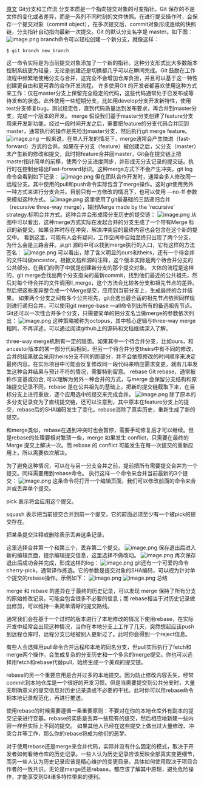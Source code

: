 [原文](https://baijiahao.baidu.com/s?id=1623899930585156732&wfr=spider&for=pc)
Git分支和工作流
分支本质是一个指向提交对象的可变指针。Git 保存的不是文件的变化或者差异，而是一系列不同时刻的文件快照。在进行提交操作时，会保存一个提交对象（commit object），在多次提交后，commit对象形成连续的快照链，分支指针自动指向最新一次提交。Git 的默认分支名字是 master。如下图：
![image.png](https://upload-images.jianshu.io/upload_images/20166506-a80a934f5e38d14c.png?imageMogr2/auto-orient/strip%7CimageView2/2/w/1240)
branch命令可以轻松创建一个新分支，就像这样：
```
$ git branch new_branch
```
这一命令实际是为当前提交对象添加了一个新的指针。这种分支形式比大多数版本控制系统更为轻量，无论是创建还是切换都几乎可以在瞬间完成。Git 鼓励在工作流程中频繁地使用分支与合并，这完全不会增加仓库负担，并且可以基于这一特性创建更自由和更可靠的合作开发流程。
许多使用Git 的开发者都喜欢使用这种方式来工作：仅在master分支上保留完全稳定的代码，这些代码通常处于已发布或等待发布的状态。此外使用一些短期分支，比如用develop分支开发新特性，使用test分支修复bug，测试稳定性，直到代码质量达到发布要求，再合并到master分支，完成一个版本的开发。
merge
假设我们基于master分支创建了feature分支用来开发新功能，经过一段时间开发之后，需要把feature的分支代码合并回到master，通常执行的操作是先检出master分支，然后执行git merge feature。
![image.png](https://upload-images.jianshu.io/upload_images/20166506-b72f1ddb399ed8cd.png?imageMogr2/auto-orient/strip%7CimageView2/2/w/1240)
一般来说，在单人开发的情况下，merge通常会产生快进（fast-forward）方式的合并。如果在子分支（feature）被创建之后，父分支（master）未产生新的修改和提交，此时把feature合并回master，Git会在提交链上把master指针简单的前移，使两个分支进度同步，并形成无分支记录的提交链。执行时在控制台输出Fast-forward标识。这种merge方式下不会产生冲突，git log命令会看到如下记录：
![image.png](https://upload-images.jianshu.io/upload_images/20166506-8d9955db1a33ca9a.png?imageMogr2/auto-orient/strip%7CimageView2/2/w/1240)
但在团队合作开发时，通常会多人修改同一远程分支。其中使用的pull和push命令实际包含了merge操作。这时git使用另外一种方式来进行分支合并。目前只有一方修改的情况下，也可以使用 —no-ff 参数来模拟这种方式。
![image.png](https://upload-images.jianshu.io/upload_images/20166506-f474fcc69c5a21ff.png?imageMogr2/auto-orient/strip%7CimageView2/2/w/1240)
这里使用了git最基础的三路递归合并（recursive three-way merge），输出Merge made by the 'recursive' strategy.标明合并方式。这种合并会形成带分支历史的提交链：
![image.png](https://upload-images.jianshu.io/upload_images/20166506-886984c8e75826ca.png?imageMogr2/auto-orient/strip%7CimageView2/2/w/1240)
从图中可以看出，这种merge方式实际在发起合并的分支生成了一个带有Merge 标识的新提交。如果合并时存在冲突，解决冲突后的最终内容也会包含在这个新的提交中。
看到这里，可能有人会有疑问，工作空间中自始至终只出现了两个分支，为什么会是三路合并。从git 源码中可以找到merge执行的入口，它有这样的方法签名：
![image.png](https://upload-images.jianshu.io/upload_images/20166506-15a9660073f41694.png?imageMogr2/auto-orient/strip%7CimageView2/2/w/1240)
可以看出，除了含义明显的ours和theirs，还有一个待合并的文件叫做ancestor。根据文档和源码注释，这个版本实际是两个待合并分支的公共部分。在我们的例子中就是创建新分支的那个提交对象。
大体的流程是这样的，git merge会找出两个分支指向的最新commit，找到他们最近的公共祖先，然后对每个待合并的文件调用ll_merge，这个方法会比较各分支和祖先节点的差异。然后把这些差异整合成一个Merge提交，应用到当前分支上，生成最终的合并结果。
如果两个分支之间有多个公共祖先，git会选出最合适的祖先节点依照同样规则进行递归合并。可以使用git merge-base —all命令列出所有的备选祖先节点。
Git还可以一次性合并多个分支，只需要简单的把分支名当做merge的参数依次列出：
![image.png](https://upload-images.jianshu.io/upload_images/20166506-2ef6a9be7c857481.png?imageMogr2/auto-orient/strip%7CimageView2/2/w/1240)
这种策略被称为octopus，其中核心逻辑与three-way merge相同，不再详述，可以通过阅读github上的源码和文档继续深入了解。

three-way merge机制有一定的隐患。如果其中一个待合并分支，比如ours，和ancestor版本的某一部分代码相同，但另一个待合并分支theirs中有不同的修改，合并的结果就会采用theirs分支不同的那部分，并不会依照修改的时间顺序来决定最终内容。在实际项目中可能会反复修改同一段代码来响应需求变更，就有几率发生这种合并结果与预计不符的情况，需要特别留意。
rebase
Git rebase，通常被称作变基或衍合, 可以理解为另外一种合并的方式，与merge 会保留分支结构和原始提交记录不同，rebase 是在公共祖先的基础上，把新的提交链截取下来，在目标分支上进行重放，逐个应用选中的提交来完成合并。
![image.png](https://upload-images.jianshu.io/upload_images/20166506-c462cca9983df87c.png?imageMogr2/auto-orient/strip%7CimageView2/2/w/1240)
除了原本的多分支记录变为了直线提交链，还可以注意到，其中原本在feature分支上的提交，rebase后的SHA编码发生了变化。rebase消除了真实历史，重新生成了新的提交。

和merge类似，rebase在遇到冲突时也会暂停，需要手动修复后才可以继续。但是rebase的处理要相对繁琐一些，merge 如果发生 conflict，只需要在最终的Merge 提交上解决一次。而 rebase 的 conflict 可能发生在每一次提交的重新应用上，所以需要依次解决。

为了避免这种情况，可以在与另一分支合并之前，提前把所有需要提交合并为一个提交。同样需要用到rebase命令。
执行这样一个命令来合并当前最新的3个提交：
![image.png](https://upload-images.jianshu.io/upload_images/20166506-40482c857ce5dcdd.png?imageMogr2/auto-orient/strip%7CimageView2/2/w/1240)
这条命令将打开一个编辑页面，我们可以修改前面的命令来合并或丢弃单个提交。

pick 表示将会应用这个提交。

squash 表示把当前提交合并到前一个提交，它的前面必须至少有一个被pick的提交存在。

把某条提交注释或删除表示丢弃这条记录。

这里选择合并第一个和第三个，丢弃第二个提交。
![image.png](https://upload-images.jianshu.io/upload_images/20166506-c3410b9dec2b5368.png?imageMogr2/auto-orient/strip%7CimageView2/2/w/1240)
保存退出后进入新的编辑页面，提示编辑提交信息，这里选择不做改动。
![image.png](https://upload-images.jianshu.io/upload_images/20166506-a7325bc552df941c.png?imageMogr2/auto-orient/strip%7CimageView2/2/w/1240)
再次保存退出后成功合并完成，形成这样的log：
![image.png](https://upload-images.jianshu.io/upload_images/20166506-7a6d2f46f68a2231.png?imageMogr2/auto-orient/strip%7CimageView2/2/w/1240)
git还有一个可爱的命令cherry-pick，通常译作拣选。它的参数是提交对象的SHA编码，可以视为针对单个提交的rebase操作。示例如下：
![image.png](https://upload-images.jianshu.io/upload_images/20166506-06d19e194239ee56.png?imageMogr2/auto-orient/strip%7CimageView2/2/w/1240)
![image.png](https://upload-images.jianshu.io/upload_images/20166506-3488e418f8d70a21.png?imageMogr2/auto-orient/strip%7CimageView2/2/w/1240)
总结

merge 和 rebase 的差异在于最终的历史记录，可以发现 merge 保持了所有分支的原始修改记录，可能会包含很多不必要的信息；而 rebase相当于对历史记录做出修剪，可以维持一条简单清晰的提交路线。

通常我们会在基于一个过时的版本进行了本地修改的情况下使用rebase，在实际开发中经常会出现这种情况，当你在本地分支上工作了几天，突然想起应该push到远程仓库时，远程分支已经被别人更新过了。此时你会得到一个reject信息。

有些人会选择用pull命令合并远程和本地的同名分支，但pull实际执行了fetch和merge两个操作，会生成复杂的分支历史和一个多余的merge提交。你也可以选择用fetch和rebase代替pull，始终生成一个美观的提交链。

rebase的另一个重要应用是合并过多的本地提交。因为防止修改内容丢失，经常commit到本地仓库是一个很好的开发习惯。但是当需要提交到公共分支时，大量无明确意义的提交信息对历史记录造成不必要的干扰。此时你可以用rebase命令把本地记录规范化，再进行推送。

使用rebase的时候需要遵循一条重要原则：不要对在你的本地仓库外有副本的提交记录进行变基。rebase的实质是丢弃一些现有的提交，然后相应地新建一些内容一样但实际上不同的提交。 如果其他人已经在这些提交上做出过大量修改、冲突合并等工作，那么你的rebase将成为他们的恶梦。

对于使用rebase还是merge来合并代码，实际并没有什么固定的模式，取决于开发者如何看待仓库的历史记录。一些人认为历史记录应该反映全部真实变更细节，而另一些人认为历史记录应该是精心维护的变更目录。具体如何使用取决于项目合作者的一致共识。无论是merge还是rebase，都应该了解其中原理，避免危险操作，才能享受到Git诸多特性带来的便利。
